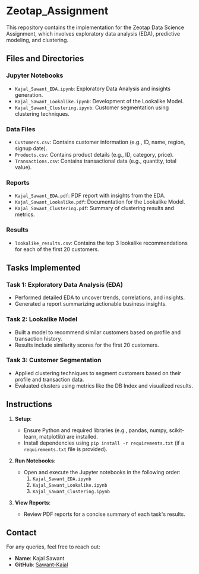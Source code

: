 # Zeotap_Assignment

This repository contains the implementation for the Zeotap Data Science Assignment, which involves exploratory data analysis (EDA), predictive modeling, and clustering.

## Files and Directories

### **Jupyter Notebooks**
- `Kajal_Sawant_EDA.ipynb`: Exploratory Data Analysis and insights generation.
- `Kajal_Sawant_Lookalike.ipynb`: Development of the Lookalike Model.
- `Kajal_Sawant_Clustering.ipynb`: Customer segmentation using clustering techniques.

### **Data Files**
- `Customers.csv`: Contains customer information (e.g., ID, name, region, signup date).
- `Products.csv`: Contains product details (e.g., ID, category, price).
- `Transactions.csv`: Contains transactional data (e.g., quantity, total value).

### **Reports**
- `Kajal_Sawant_EDA.pdf`: PDF report with insights from the EDA.
- `Kajal_Sawant_Lookalike.pdf`: Documentation for the Lookalike Model.
- `Kajal_Sawant_Clustering.pdf`: Summary of clustering results and metrics.

### **Results**
- `lookalike_results.csv`: Contains the top 3 lookalike recommendations for each of the first 20 customers.

## Tasks Implemented

### Task 1: Exploratory Data Analysis (EDA)
- Performed detailed EDA to uncover trends, correlations, and insights.
- Generated a report summarizing actionable business insights.

### Task 2: Lookalike Model
- Built a model to recommend similar customers based on profile and transaction history.
- Results include similarity scores for the first 20 customers.

### Task 3: Customer Segmentation
- Applied clustering techniques to segment customers based on their profile and transaction data.
- Evaluated clusters using metrics like the DB Index and visualized results.

## Instructions

1. **Setup**:
   - Ensure Python and required libraries (e.g., pandas, numpy, scikit-learn, matplotlib) are installed.
   - Install dependencies using `pip install -r requirements.txt` (if a `requirements.txt` file is provided).

2. **Run Notebooks**:
   - Open and execute the Jupyter notebooks in the following order:
     1. `Kajal_Sawant_EDA.ipynb`
     2. `Kajal_Sawant_Lookalike.ipynb`
     3. `Kajal_Sawant_Clustering.ipynb`

3. **View Reports**:
   - Review PDF reports for a concise summary of each task's results.

## Contact
For any queries, feel free to reach out:
- **Name**: Kajal Sawant
- **GitHub**: [Sawant-Kajal](https://github.com/Sawant-Kajal)
